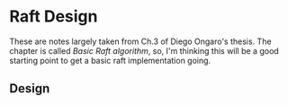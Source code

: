 Raft Design
===========

These are notes largely taken from Ch.3 of Diego Ongaro's thesis.
The chapter is called *Basic Raft algorithm*, so, I'm thinking this
will be a good starting point to get a basic raft implementation
going.

## Design
